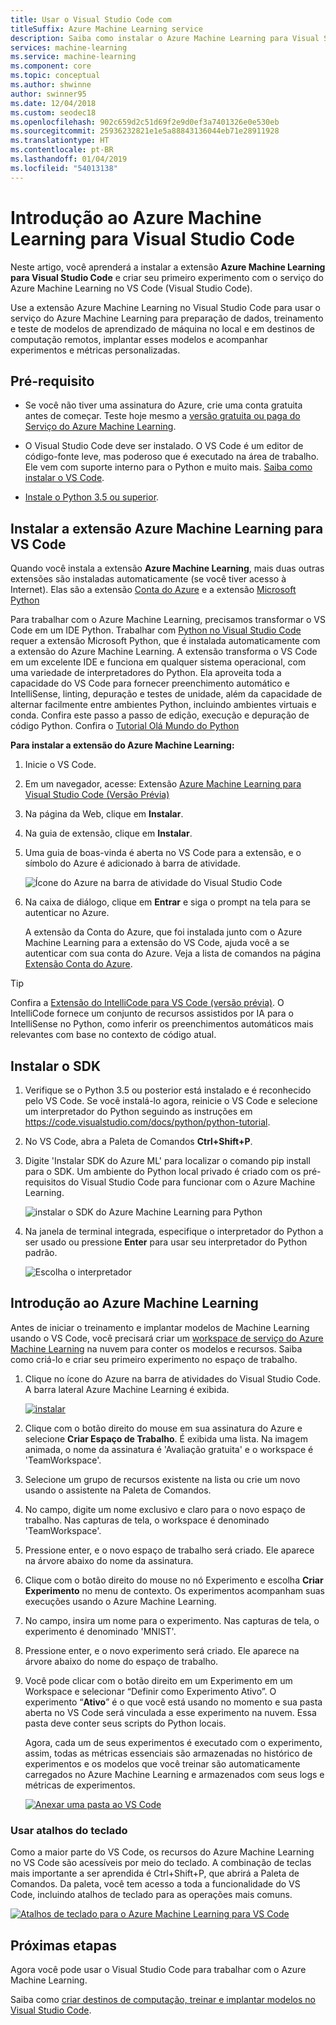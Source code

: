 ```yaml
---
title: Usar o Visual Studio Code com
titleSuffix: Azure Machine Learning service
description: Saiba como instalar o Azure Machine Learning para Visual Studio Code e criar um experimento simples no Azure Machine Learning.
services: machine-learning
ms.service: machine-learning
ms.component: core
ms.topic: conceptual
ms.author: shwinne
author: swinner95
ms.date: 12/04/2018
ms.custom: seodec18
ms.openlocfilehash: 902c659d2c51d69f2e9d0ef3a7401326e0e530eb
ms.sourcegitcommit: 25936232821e1e5a88843136044eb71e28911928
ms.translationtype: HT
ms.contentlocale: pt-BR
ms.lasthandoff: 01/04/2019
ms.locfileid: "54013138"
---
```

# <a name="get-started-with-azure-machine-learning-for-visual-studio-code"></a>Introdução ao Azure Machine Learning para Visual Studio Code

Neste artigo, você aprenderá a instalar a extensão **Azure Machine Learning para Visual Studio Code** e criar seu primeiro experimento com o serviço do Azure Machine Learning no VS Code (Visual Studio Code).

Use a extensão Azure Machine Learning no Visual Studio Code para usar o serviço do Azure Machine Learning para preparação de dados, treinamento e teste de modelos de aprendizado de máquina no local e em destinos de computação remotos, implantar esses modelos e acompanhar experimentos e métricas personalizadas.

## <a name="prerequisite"></a>Pré-requisito


+ Se você não tiver uma assinatura do Azure, crie uma conta gratuita antes de começar. Teste hoje mesmo a [versão gratuita ou paga do Serviço do Azure Machine Learning](http://aka.ms/AMLFree).

+ O Visual Studio Code deve ser instalado. O VS Code é um editor de código-fonte leve, mas poderoso que é executado na área de trabalho. Ele vem com suporte interno para o Python e muito mais.  [Saiba como instalar o VS Code](https://code.visualstudio.com/docs/setup/setup-overview).

+ [Instale o Python 3.5 ou superior](https://www.anaconda.com/download/).


## <a name="install-the-azure-machine-learning-for-vs-code-extension"></a>Instalar a extensão Azure Machine Learning para VS Code

Quando você instala a extensão **Azure Machine Learning**, mais duas outras extensões são instaladas automaticamente (se você tiver acesso à Internet). Elas são a extensão [Conta do Azure](https://marketplace.visualstudio.com/items?itemName=ms-vscode.azure-account) e a extensão [Microsoft Python](https://marketplace.visualstudio.com/items?itemName=ms-python.python)

Para trabalhar com o Azure Machine Learning, precisamos transformar o VS Code em um IDE Python. Trabalhar com [Python no Visual Studio Code](https://code.visualstudio.com/docs/languages/python) requer a extensão Microsoft Python, que é instalada automaticamente com a extensão do Azure Machine Learning. A extensão transforma o VS Code em um excelente IDE e funciona em qualquer sistema operacional, com uma variedade de interpretadores do Python. Ela aproveita toda a capacidade do VS Code para fornecer preenchimento automático e IntelliSense, linting, depuração e testes de unidade, além da capacidade de alternar facilmente entre ambientes Python, incluindo ambientes virtuais e conda. Confira este passo a passo de edição, execução e depuração de código Python. Confira o [Tutorial Olá Mundo do Python](https://code.visualstudio.com/docs/python/python-tutorial)

**Para instalar a extensão do Azure Machine Learning:**

1. Inicie o VS Code.

1. Em um navegador, acesse: Extensão [Azure Machine Learning para Visual Studio Code (Versão Prévia)](https://aka.ms/vscodetoolsforai)

1. Na página da Web, clique em **Instalar**. 

1. Na guia de extensão, clique em **Instalar**.

1. Uma guia de boas-vinda é aberta no VS Code para a extensão, e o símbolo do Azure é adicionado à barra de atividade.

   ![Ícone do Azure na barra de atividade do Visual Studio Code](./media/vscode-tools-for-ai/azure-activity-bar.png)

1. Na caixa de diálogo, clique em **Entrar** e siga o prompt na tela para se autenticar no Azure. 
   
   A extensão da Conta do Azure, que foi instalada junto com o Azure Machine Learning para a extensão do VS Code, ajuda você a se autenticar com sua conta do Azure. Veja a lista de comandos na página [Extensão Conta do Azure](https://marketplace.visualstudio.com/items?itemName=ms-vscode.azure-account).

> [!Tip] 
> Confira a [Extensão do IntelliCode para VS Code (versão prévia)](https://go.microsoft.com/fwlink/?linkid=2006060). O IntelliCode fornece um conjunto de recursos assistidos por IA para o IntelliSense no Python, como inferir os preenchimentos automáticos mais relevantes com base no contexto de código atual.

## <a name="install-the-sdk"></a>Instalar o SDK

1. Verifique se o Python 3.5 ou posterior está instalado e é reconhecido pelo VS Code. Se você instalá-lo agora, reinicie o VS Code e selecione um interpretador do Python seguindo as instruções em https://code.visualstudio.com/docs/python/python-tutorial.

1. No VS Code, abra a Paleta de Comandos **Ctrl+Shift+P**.

1. Digite 'Instalar SDK do Azure ML' para localizar o comando pip install para o SDK. Um ambiente do Python local privado é criado com os pré-requisitos do Visual Studio Code para funcionar com o Azure Machine Learning.

   ![instalar o SDK do Azure Machine Learning para Python](./media/vscode-tools-for-ai/install-sdk.png)

1. Na janela de terminal integrada, especifique o interpretador do Python a ser usado ou pressione **Enter** para usar seu interpretador do Python padrão.

   ![Escolha o interpretador](./media/vscode-tools-for-ai/python.png)

## <a name="get-started-with-azure-machine-learning"></a>Introdução ao Azure Machine Learning

Antes de iniciar o treinamento e implantar modelos de Machine Learning usando o VS Code, você precisará criar um [workspace de serviço do Azure Machine Learning](concept-azure-machine-learning-architecture.md#workspace) na nuvem para conter os modelos e recursos. Saiba como criá-lo e criar seu primeiro experimento no espaço de trabalho.

1. Clique no ícone do Azure na barra de atividades do Visual Studio Code. A barra lateral Azure Machine Learning é exibida.

   [![instalar](./media/vscode-tools-for-ai/CreateaWorkspace.gif)](./media/vscode-tools-for-ai/CreateaWorkspace.gif#lightbox)


1. Clique com o botão direito do mouse em sua assinatura do Azure e selecione **Criar Espaço de Trabalho**. É exibida uma lista. Na imagem animada, o nome da assinatura é 'Avaliação gratuita' e o workspace é 'TeamWorkspace'. 

1. Selecione um grupo de recursos existente na lista ou crie um novo usando o assistente na Paleta de Comandos.

1. No campo, digite um nome exclusivo e claro para o novo espaço de trabalho. Nas capturas de tela, o workspace é denominado 'TeamWorkspace'.

1. Pressione enter, e o novo espaço de trabalho será criado. Ele aparece na árvore abaixo do nome da assinatura.

1. Clique com o botão direito do mouse no nó Experimento e escolha **Criar Experimento** no menu de contexto.  Os experimentos acompanham suas execuções usando o Azure Machine Learning.

1. No campo, insira um nome para o experimento. Nas capturas de tela, o experimento é denominado 'MNIST'.
 
1. Pressione enter, e o novo experimento será criado. Ele aparece na árvore abaixo do nome do espaço de trabalho.

1. Você pode clicar com o botão direito em um Experimento em um Workspace e selecionar “Definir como Experimento Ativo”. O experimento “**Ativo**” é o que você está usando no momento e sua pasta aberta no VS Code será vinculada a esse experimento na nuvem. Essa pasta deve conter seus scripts do Python locais.

   Agora, cada um de seus experimentos é executado com o experimento, assim, todas as métricas essenciais são armazenadas no histórico de experimentos e os modelos que você treinar são automaticamente carregados no Azure Machine Learning e armazenados com seus logs e métricas de experimentos.

   [![Anexar uma pasta ao VS Code](./media/vscode-tools-for-ai/CreateAnExperiment.gif)](./media/vscode-tools-for-ai/CreateAnExperiment.gif#lightbox)

### <a name="use-keyboard-shortcuts"></a>Usar atalhos do teclado

Como a maior parte do VS Code, os recursos do Azure Machine Learning no VS Code são acessíveis por meio do teclado. A combinação de teclas mais importante a ser aprendida é Ctrl+Shift+P, que abrirá a Paleta de Comandos. Da paleta, você tem acesso a toda a funcionalidade do VS Code, incluindo atalhos de teclado para as operações mais comuns.

[![Atalhos de teclado para o Azure Machine Learning para VS Code](./media/vscode-tools-for-ai/commands.gif)](./media/vscode-tools-for-ai/commands.gif#lightbox)

## <a name="next-steps"></a>Próximas etapas

Agora você pode usar o Visual Studio Code para trabalhar com o Azure Machine Learning.

Saiba como [criar destinos de computação, treinar e implantar modelos no Visual Studio Code](how-to-vscode-train-deploy.md).
